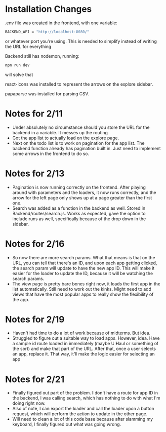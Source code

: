 # Installation Changes
.env file was created in the frontend, with one variable: 
```sh
BACKEND_API = "http://localhost:8080/"
```
or whatever port you're using. This is needed to simplify instead of writing the URL for everything

Backend still has nodemon, running:
```sh
npm run dev
```
will solve that

react-icons was installed to represent the arrows on the explore sidebar. 

papaparse was installed for parsing CSV. 


# Notes for 2/11
- Under absolutely no circumstance should you store the URL for the backend in a variable. It messes up the routing
- Got the app list to actually load on the explore page. 
- Next on the todo list is to work on pagination for the app list. The backend function already has pagination built in. Just need to implement some arrows in the frontend to do so. 

# Notes for 2/13
- Pagination is now running correctly on the frontend. After playing around with parameters and the loaders, it now runs correctly, and the arrow for the left page only shows up at a page greater than the first one. 
- Search was added as a function in the backend as well. Stored in Backend/routes/search.js. Works as expected, gave the option to include runs as well, specifically because of the drop down in the sidebar. 

# Notes for 2/16
- So now there are more search params. What that means is that on the URL, you can tell that there's an ID, and upon each app getting clicked, the search param will update to have the new app ID. This will make it easier for the loader to update the ID, because it will be watching the search params. 
- The view page is pretty bare bones right now, it loads the first app in the list automatically. Still need to work out the kinks. Might need to add views that have the most popular apps to really show the flexibility of the app. 

# Notes for 2/19
- Haven't had time to do a lot of work because of midterms. But idea.
- Struggled to figure out a suitable way to load apps. However, idea. Have a sample id route loaded in immediately (maybe U Haul or something of the sort) and make that part of the URL. After that, once a user selects an app, replace it. That way, it'll make the logic easier for selecting an app

# Notes for 2/21
- Finally figured out part of the problem. I don't have a route for app ID in the backend, I was calling search, which has nothing to do with what I'm doing right now.
- Also of note, I can export the loader and call the loader upon a button request, which will perform the action to update in the other page. 
- Will need to clean a lot of this code base because after slamming my keyboard, I finally figured out what was going wrong. 
